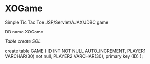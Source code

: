 # XOGame
Simple Tic Tac Toe JSP/Servlet/AJAX/JDBC game

DB name XOGame

*Table create SQL*

create table GAME
(
ID INT NOT NULL AUTO_INCREMENT,
PLAYER1   VARCHAR(30) not null,
PLAYER2  VARCHAR(30),
primary key (ID)
);
